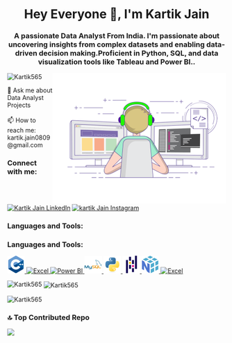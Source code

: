 <h1 align="center">Hey Everyone 👋, I'm Kartik Jain</h1> <div align="center"> </div> <h3 align="center">A passionate Data Analyst From India. I'm passionate about uncovering insights from complex datasets and enabling data-driven decision making.Proficient in Python, SQL, and data visualization tools like Tableau and Power BI..</h3> <img align="right" alt="Coding" width="400" src="https://raw.githubusercontent.com/devSouvik/devSouvik/master/gif3.gif"> <p align="left"> <img src="https://komarev.com/ghpvc/?username=Kartik565&label=Profile%20views&color=0e75b6&style=flat" alt="Kartik565" /> </p>
💬 Ask me about Data Analyst Projects
<br><br>
📫 How to reach me: kartik.jain0809@gmail.com

<h3 align="left">Connect with me:</h3> <p align="left"> <a href="https://www.linkedin.com/in/kartik-jain-7449b0251/" target="blank"><img align="center" src="https://raw.githubusercontent.com/rahuldkjain/github-profile-readme-generator/master/src/images/icons/Social/linked-in-alt.svg" alt="Kartik Jain LinkedIn" height="30" width="40" /></a> <a href="https://www.instagram.com/k_jain19/?hl=en" target="blank"><img align="center" src="https://raw.githubusercontent.com/rahuldkjain/github-profile-readme-generator/master/src/images/icons/Social/instagram.svg" alt="kartik Jain Instagram" height="30" width="40" /></a> </p>
<h3 align="left">Languages and Tools:</h3> <h3 align="left">Languages and Tools:</h3>
<p align="left"> 
    <a href="https://www.cplusplus.com/" target="_blank" rel="noreferrer">
        <img src="https://raw.githubusercontent.com/devicons/devicon/master/icons/cplusplus/cplusplus-original.svg" alt="C++" width="40" height="40"/>
    </a>
    <a href="https://www.microsoft.com/microsoft-365/excel" target="_blank" rel="noreferrer">
      <img src="https://cdn.jsdelivr.net/gh/devicons/devicon/icons/microsoftoffice/microsoftoffice-original.svg" alt="Excel" width="40" height="40"/>
    </a>
    <a href="https://powerbi.microsoft.com/" target="_blank" rel="noreferrer">
      <img src="https://upload.wikimedia.org/wikipedia/commons/c/cf/New_Power_BI_Logo.svg" alt="Power BI" width="40" height="40"/>
    </a>
    <a href="https://www.mysql.com/" target="_blank" rel="noreferrer">
        <img src="https://raw.githubusercontent.com/devicons/devicon/master/icons/mysql/mysql-original-wordmark.svg" alt="MySQL" width="40" height="40"/>
    </a>
    <a href="https://www.python.org/" target="_blank" rel="noreferrer">
        <img src="https://raw.githubusercontent.com/devicons/devicon/master/icons/python/python-original.svg" alt="Python" width="40" height="40"/>
    </a>
    <a href="https://pandas.pydata.org/" target="_blank" rel="noreferrer">
      <img src="https://raw.githubusercontent.com/devicons/devicon/master/icons/pandas/pandas-original.svg" alt="Pandas" width="40" height="40"/>
    </a>
    <a href="https://numpy.org/" target="_blank" rel="noreferrer">
  <img src="https://raw.githubusercontent.com/devicons/devicon/master/icons/numpy/numpy-original.svg" alt="NumPy" width="40" height="40"/>
    </a>
    <a href="https://www.microsoft.com/microsoft-365/excel" target="_blank" rel="noreferrer">
      <img src="https://cdn.jsdelivr.net/gh/devicons/devicon/icons/microsoftoffice/microsoftoffice-original.svg" alt="Excel" width="40" height="40"/>
    </a>
    
   
</p> <p><img align="left" src="https://github-readme-stats.vercel.app/api/top-langs?username=Kartik565&show_icons=true&locale=en&layout=compact" alt="Kartik565" /></p> <p>&nbsp;<img align="center" src="https://github-readme-stats.vercel.app/api?username=Kartik565&show_icons=true&locale=en" alt="Kartik565" /></p> <p><img align="center" src="https://github-readme-streak-stats.herokuapp.com/?user=Kartik565&" alt="Kartik565" /></p>

### 🔝 Top Contributed Repo
![](https://github-contributor-stats.vercel.app/api?username=Kartik565&limit=5&theme=flat&combine_all_yearly_contributions=true)
